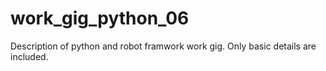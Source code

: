 # work_gig_python_06
Description of python and robot framwork work gig. Only basic details are included.
